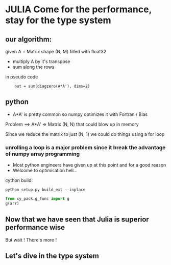 # JULIA Come for the performance, stay for the type system

## our algorithm:

given A = Matrix shape (N, M) filled with float32

- multiply A by it's transpose
- sum along the rows

in pseudo code
```
    out = sum(diagzero(A*A'), dims=2)
```

## python

- A*A' is pretty common so numpy optimizes it with Fortran / Blas

Problem ==> A*A' => Matrix (N, N) that could blow up in memory

Since we reduce the matrix to just (N, 1) we could do things using a for loop


### unrolling a loop is a major problem since it break the advantage of numpy array programming

- Most python engineers have given up at this point and for a good reason
- Welcome to optimisation hell...


cython build: 
```batch
python setup.py build_ext --inplace
```

```python
from cy_pack.g_func import g
g(arr)
```

## Now that we have seen that Julia is superior performance wise
But wait ! There's more !


## Let's dive in the type system

